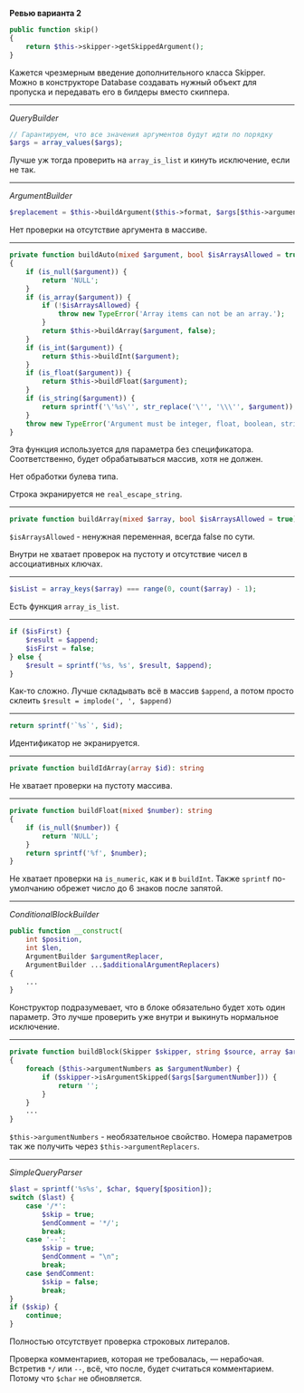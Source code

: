 **Ревью варианта 2**

```php
public function skip()
{
    return $this->skipper->getSkippedArgument();
}
```
Кажется чрезмерным введение дополнительного класса Skipper.
Можно в конструкторе Database создавать нужный объект для пропуска
и передавать его в билдеры вместо скиппера.

---

_QueryBuilder_

```php
// Гарантируем, что все значения аргументов будут идти по порядку
$args = array_values($args);
```
Лучше уж тогда проверить на `array_is_list` и кинуть исключение, если не так.

---

_ArgumentBuilder_

```php
$replacement = $this->buildArgument($this->format, $args[$this->argumentNumber]);
```
Нет проверки на отсутствие аргумента в массиве.

---

```php
private function buildAuto(mixed $argument, bool $isArraysAllowed = true): string
{
    if (is_null($argument)) {
        return 'NULL';
    }
    if (is_array($argument)) {
        if (!$isArraysAllowed) {
            throw new TypeError('Array items can not be an array.');
        }
        return $this->buildArray($argument, false);
    }
    if (is_int($argument)) {
        return $this->buildInt($argument);
    }
    if (is_float($argument)) {
        return $this->buildFloat($argument);
    }
    if (is_string($argument)) {
        return sprintf('\'%s\'', str_replace('\'', '\\\'', $argument));
    }
    throw new TypeError('Argument must be integer, float, boolean, string, array or null.');
}
```
Эта функция используется для параметра без спецификатора. 
Соответственно, будет обрабатываться массив, хотя не должен.

Нет обработки булева типа.

Строка экранируется не `real_escape_string`.

---

```php
private function buildArray(mixed $array, bool $isArraysAllowed = true): string
```
`$isArraysAllowed` - ненужная переменная, всегда false по сути.

Внутри не хватает проверок на пустоту и отсутствие чисел в ассоциативных ключах. 

---

```php
$isList = array_keys($array) === range(0, count($array) - 1);
```
Есть функция `array_is_list`.

---

```php
if ($isFirst) {
    $result = $append;
    $isFirst = false;
} else {
    $result = sprintf('%s, %s', $result, $append);
}
```
Как-то сложно. Лучше складывать всё в массив `$append`,
а потом просто склеить `$result = implode(', ', $append)`

---

```php
return sprintf('`%s`', $id);
```
Идентификатор не экранируется.

---

```php
private function buildIdArray(array $id): string
```
Не хватает проверки на пустоту массива.

---

```php
private function buildFloat(mixed $number): string
{
    if (is_null($number)) {
        return 'NULL';
    }
    return sprintf('%f', $number);
}
```
Не хватает проверки на `is_numeric`, как и в `buildInt`.
Также `sprintf` по-умолчанию обрежет число до 6 знаков после запятой.

---

_ConditionalBlockBuilder_

```php
public function __construct(
    int $position,
    int $len,
    ArgumentBuilder $argumentReplacer,
    ArgumentBuilder ...$additionalArgumentReplacers)
{
    ...
}
```
Конструктор подразумевает, что в блоке обязательно будет хоть один параметр.
Это лучше проверить уже внутри и выкинуть нормальное исключение.

---

```php
private function buildBlock(Skipper $skipper, string $source, array $args): string
{
    foreach ($this->argumentNumbers as $argumentNumber) {
        if ($skipper->isArgumentSkipped($args[$argumentNumber])) {
            return '';
        }
    }
    ...
}
```
`$this->argumentNumbers` - необязательное свойство.
Номера параметров так же получить через `$this->argumentReplacers`.

---

_SimpleQueryParser_

```php
$last = sprintf('%s%s', $char, $query[$position]);
switch ($last) {
    case '/*':
        $skip = true;
        $endComment = '*/';
        break;
    case '--':
        $skip = true;
        $endComment = "\n";
        break;
    case $endComment:
        $skip = false;
        break;
}
if ($skip) {
    continue;
}
```
Полностью отсутствует проверка строковых литералов.

Проверка комментариев, которая не требовалась, — нерабочая.
Встретив `*/` или `--`, всё, что после, будет считаться комментарием.
Потому что `$char` не обновляется.